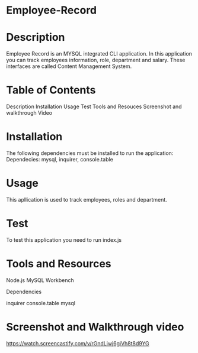 # Employee-Record

# Description

Employee Record is an MYSQL integrated CLI application. In this application you can track employees information, role, department and salary. These interfaces are called Content Management System.

# Table of Contents

Description 
Installation
Usage
Test
Tools and Resouces
Screenshot and walkthrough Video

# Installation

The following dependencies must be installed to run the application:
Dependecies: mysql, inquirer, console.table

# Usage

This apllication is used to track employees, roles and department.

# Test

To test this application you need to run index.js

# Tools and Resources

Node.js
MySQL Workbench

Dependencies

inquirer
console.table
mysql


# Screenshot and Walkthrough video
https://watch.screencastify.com/v/rGndLiwj6giVh8t8d9YG



